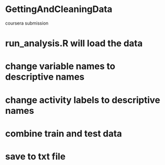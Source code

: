 # GettingAndCleaningData
coursera submission

# run_analysis.R will load the data
# change variable names to descriptive names
# change activity labels to descriptive names
# combine train and test data
# save to txt file

